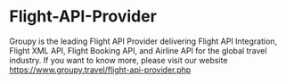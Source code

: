 # Flight-API-Provider
Groupy is the leading Flight API Provider delivering Flight API Integration, Flight XML API, Flight Booking API, and Airline API for the global travel industry. If you want to know more, please visit our website https://www.groupy.travel/flight-api-provider.php 
